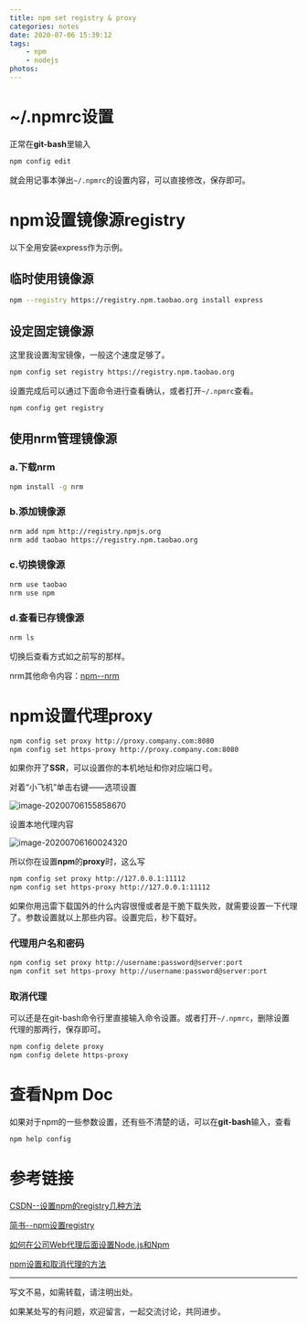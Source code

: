 ```yaml
---
title: npm set registry & proxy
categories: notes
date: 2020-07-06 15:39:12
tags:
	- npm
	- nodejs
photos:
---
```






# ~/.npmrc设置

正常在**git-bash**里输入

```bash
npm config edit
```

就会用记事本弹出`~/.npmrc`的设置内容，可以直接修改，保存即可。

# npm设置镜像源registry

以下全用安装express作为示例。

## 临时使用镜像源

```bash
npm --registry https://registry.npm.taobao.org install express
```

## 设定固定镜像源

这里我设置淘宝镜像，一般这个速度足够了。

```bash
npm config set registry https://registry.npm.taobao.org
```

设置完成后可以通过下面命令进行查看确认，或者打开`~/.npmrc`查看。

```bash
npm config get registry
```

## 使用nrm管理镜像源

### a.下载nrm

```bash
npm install -g nrm
```

### b.添加镜像源

```bash
nrm add npm http://registry.npmjs.org
nrm add taobao https://registry.npm.taobao.org
```

### c.切换镜像源

```bash
nrm use taobao
nrm use npm
```

### d.查看已存镜像源

```bash
nrm ls
```

切换后查看方式如之前写的那样。

nrm其他命令内容：[npm--nrm](https://www.npmjs.com/package/nrm)

# npm设置代理proxy

```bash
npm config set proxy http://proxy.company.com:8080
npm config set https-proxy http://proxy.company.com:8080
```

如果你开了**SSR**，可以设置你的本机地址和你对应端口号。

对着“小飞机”单击右键——选项设置

![image-20200706155858670](https://mdpic-1258411264.cos.ap-shanghai.myqcloud.com/night/202007/06/155931-99487.png)

设置本地代理内容

![image-20200706160024320](https://mdpic-1258411264.cos.ap-shanghai.myqcloud.com/night/202007/06/160057-35142.png)

所以你在设置**npm**的**proxy**时，这么写

```bash
npm config set proxy http://127.0.0.1:11112
npm config set https-proxy http://127.0.0.1:11112
```

如果你用迅雷下载国外的什么内容很慢或者是干脆下载失败，就需要设置一下代理了。参数设置就以上那些内容。设置完后，秒下载好。

### 代理用户名和密码

```bash
npm config set proxy http://username:password@server:port
npm confit set https-proxy http://username:password@server:port
```

### 取消代理

可以还是在git-bash命令行里直接输入命令设置。或者打开`~/.npmrc`，删除设置代理的那两行，保存即可。

```bash
npm config delete proxy
npm config delete https-proxy
```

# 查看Npm Doc

如果对于npm的一些参数设置，还有些不清楚的话，可以在**git-bash**输入，查看

```bash
npm help config
```



# 参考链接

[CSDN--设置npm的registry几种方法](https://blog.csdn.net/qq_15980201/article/details/78765009)

[简书--npm设置registry](https://www.jianshu.com/p/bbcbf9f0508a)

[如何在公司Web代理后面设置Node.js和Npm](https://jjasonclark.com/how-to-setup-node-behind-web-proxy/)

[npm设置和取消代理的方法](https://blog.csdn.net/yanzi1225627/article/details/80247758)

---

写文不易，如需转载，请注明出处。

如果某处写的有问题，欢迎留言，一起交流讨论，共同进步。